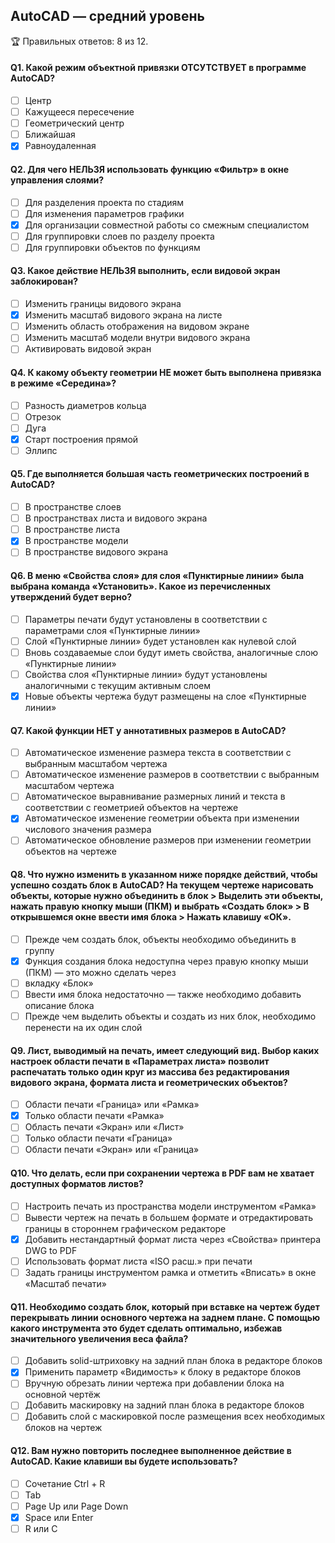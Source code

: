 ## AutoCAD — средний уровень

🏆 Правильных ответов: 8 из 12.

#### Q1. Какой режим объектной привязки ОТСУТСТВУЕТ в программе AutoCAD?

- [ ] Центр
- [ ] Кажущееся пересечение
- [ ] Геометрический центр
- [ ] Ближайшая
- [x] Равноудаленная

#### Q2. Для чего НЕЛЬЗЯ использовать функцию «Фильтр» в окне управления слоями?

- [ ] Для разделения проекта по стадиям
- [ ] Для изменения параметров графики
- [x] Для организации совместной работы со смежным специалистом
- [ ] Для группировки слоев по разделу проекта
- [ ] Для группировки объектов по функциям

#### Q3. Какое действие НЕЛЬЗЯ выполнить, если видовой экран заблокирован?

- [ ] Изменить границы видового экрана
- [x] Изменить масштаб видового экрана на листе
- [ ] Изменить область отображения на видовом экране
- [ ] Изменить масштаб модели внутри видового экрана
- [ ] Активировать видовой экран

#### Q4. К какому объекту геометрии НЕ может быть выполнена привязка в режиме «Середина»?

- [ ] Разность диаметров кольца
- [ ] Отрезок
- [ ] Дуга
- [x] Старт построения прямой
- [ ] Эллипс

#### Q5. Где выполняется большая часть геометрических построений в AutoCAD?

- [ ] В пространстве слоев
- [ ] В пространствах листа и видового экрана
- [ ] В пространстве листа
- [x] В пространстве модели
- [ ] В пространстве видового экрана

#### Q6. В меню «Свойства слоя» для слоя «Пунктирные линии» была выбрана команда «Установить». Какое из перечисленных утверждений будет верно?

- [ ] Параметры печати будут установлены в соответствии с параметрами слоя «Пунктирные линии»
- [ ] Слой «Пунктирные линии» будет установлен как нулевой слой
- [ ] Вновь создаваемые слои будут иметь свойства, аналогичные слою «Пунктирные линии»
- [ ] Свойства слоя «Пунктирные линии» будут установлены аналогичными с текущим активным слоем
- [x] Новые объекты чертежа будут размещены на слое «Пунктирные линии»

#### Q7. Какой функции НЕТ у аннотативных размеров в AutoCAD?

- [ ] Автоматическое изменение размера текста в соответствии с выбранным масштабом чертежа
- [ ] Автоматическое изменение размеров в соответствии с выбранным масштабом чертежа
- [ ] Автоматическое выравнивание размерных линий и текста в соответствии с геометрией объектов на чертеже
- [x] Автоматическое изменение геометрии объекта при изменении числового значения размера
- [ ] Автоматическое обновление размеров при изменении геометрии объектов на чертеже

#### Q8. Что нужно изменить в указанном ниже порядке действий, чтобы успешно создать блок в AutoCAD? На текущем чертеже нарисовать объекты, которые нужно объединить в блок > Выделить эти объекты, нажать правую кнопку мыши (ПКМ) и выбрать «Создать блок» > В открывшемся окне ввести имя блока > Нажать клавишу «ОК».

- [ ] Прежде чем создать блок, объекты необходимо объединить в группу
- [x] Функция создания блока недоступна через правую кнопку мыши (ПКМ) — это можно сделать через
- [ ] вкладку «Блок»
- [ ] Ввести имя блока недостаточно — также необходимо добавить описание блока
- [ ] Прежде чем выделить объекты и создать из них блок, необходимо перенести на их один слой

#### Q9. Лист, выводимый на печать, имеет следующий вид. Выбор каких настроек области печати в «Параметрах листа» позволит распечатать только один круг из массива без редактирования видового экрана, формата листа и геометрических объектов?

- [ ] Области печати «Граница» или «Рамка»
- [x] Только области печати «Рамка»
- [ ] Область печати «Экран» или «Лист»
- [ ] Только области печати «Граница»
- [ ] Области печати «Экран» или «Граница»

#### Q10. Что делать, если при сохранении чертежа в PDF вам не хватает доступных форматов листов?

- [ ] Настроить печать из пространства модели инструментом «Рамка»
- [ ] Вывести чертеж на печать в большем формате и отредактировать границы в стороннем графическом редакторе
- [x] Добавить нестандартный формат листа через «Свойства» принтера DWG to PDF
- [ ] Использовать формат листа «ISO расш.» при печати
- [ ] Задать границы инструментом рамка и отметить «Вписать» в окне «Масштаб печати»

#### Q11. Необходимо создать блок, который при вставке на чертеж будет перекрывать линии основного чертежа на заднем плане. С помощью какого инструмента это будет сделать оптимально, избежав значительного увеличения веса файла?

- [ ] Добавить solid-штриховку на задний план блока в редакторе блоков
- [x] Применить параметр «Видимость» к блоку в редакторе блоков
- [ ] Вручную обрезать линии чертежа при добавлении блока на основной чертёж
- [ ] Добавить маскировку на задний план блока в редакторе блоков
- [ ] Добавить слой с маскировкой после размещения всех необходимых блоков на чертеж 

#### Q12. Вам нужно повторить последнее выполненное действие в AutoCAD. Какие клавиши вы будете использовать?

- [ ] Сочетание Ctrl + R
- [ ] Tab
- [ ] Page Up или Page Down
- [x] Space или Enter
- [ ] R или C
